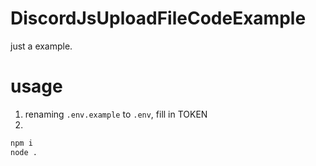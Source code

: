 # DiscordJsUploadFileCodeExample
just a example.
# usage
1. renaming `.env.example` to `.env`, fill in TOKEN  
2. 
```bash
npm i
node .
```